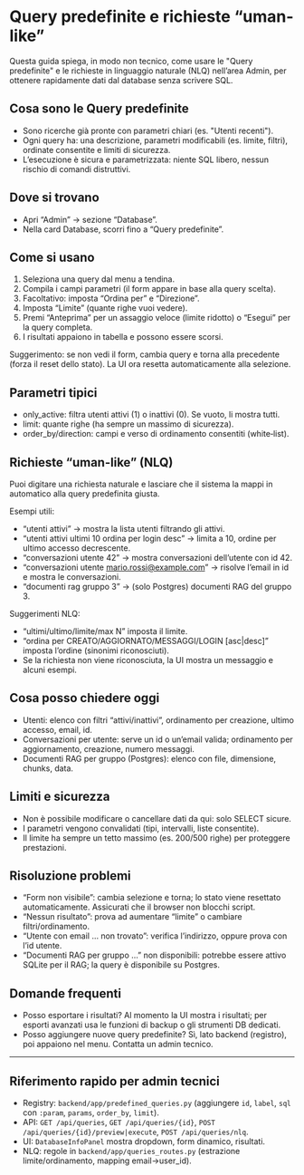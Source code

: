 # Query predefinite e richieste “uman-like”

Questa guida spiega, in modo non tecnico, come usare le "Query predefinite" e le richieste in linguaggio naturale (NLQ) nell’area Admin, per ottenere rapidamente dati dal database senza scrivere SQL.

## Cosa sono le Query predefinite
- Sono ricerche già pronte con parametri chiari (es. "Utenti recenti").
- Ogni query ha: una descrizione, parametri modificabili (es. limite, filtri), ordinate consentite e limiti di sicurezza.
- L’esecuzione è sicura e parametrizzata: niente SQL libero, nessun rischio di comandi distruttivi.

## Dove si trovano
- Apri “Admin” → sezione “Database”.
- Nella card Database, scorri fino a “Query predefinite”.

## Come si usano
1) Seleziona una query dal menu a tendina.
2) Compila i campi parametri (il form appare in base alla query scelta).
3) Facoltativo: imposta “Ordina per” e “Direzione”.
4) Imposta “Limite” (quante righe vuoi vedere).
5) Premi “Anteprima” per un assaggio veloce (limite ridotto) o “Esegui” per la query completa.
6) I risultati appaiono in tabella e possono essere scorsi.

Suggerimento: se non vedi il form, cambia query e torna alla precedente (forza il reset dello stato). La UI ora resetta automaticamente alla selezione.

## Parametri tipici
- only_active: filtra utenti attivi (1) o inattivi (0). Se vuoto, li mostra tutti.
- limit: quante righe (ha sempre un massimo di sicurezza).
- order_by/direction: campi e verso di ordinamento consentiti (white‑list).

## Richieste “uman-like” (NLQ)
Puoi digitare una richiesta naturale e lasciare che il sistema la mappi in automatico alla query predefinita giusta.

Esempi utili:
- “utenti attivi” → mostra la lista utenti filtrando gli attivi.
- “utenti attivi ultimi 10 ordina per login desc” → limita a 10, ordine per ultimo accesso decrescente.
- “conversazioni utente 42” → mostra conversazioni dell’utente con id 42.
- “conversazioni utente mario.rossi@example.com” → risolve l’email in id e mostra le conversazioni.
- “documenti rag gruppo 3” → (solo Postgres) documenti RAG del gruppo 3.

Suggerimenti NLQ:
- “ultimi/ultimo/limite/max N” imposta il limite.
- “ordina per CREATO/AGGIORNATO/MESSAGGI/LOGIN [asc|desc]” imposta l’ordine (sinonimi riconosciuti).
- Se la richiesta non viene riconosciuta, la UI mostra un messaggio e alcuni esempi.

## Cosa posso chiedere oggi
- Utenti: elenco con filtri “attivi/inattivi”, ordinamento per creazione, ultimo accesso, email, id.
- Conversazioni per utente: serve un id o un’email valida; ordinamento per aggiornamento, creazione, numero messaggi.
- Documenti RAG per gruppo (Postgres): elenco con file, dimensione, chunks, data.

## Limiti e sicurezza
- Non è possibile modificare o cancellare dati da qui: solo SELECT sicure.
- I parametri vengono convalidati (tipi, intervalli, liste consentite).
- Il limite ha sempre un tetto massimo (es. 200/500 righe) per proteggere prestazioni.

## Risoluzione problemi
- “Form non visibile”: cambia selezione e torna; lo stato viene resettato automaticamente. Assicurati che il browser non blocchi script.
- “Nessun risultato”: prova ad aumentare “limite” o cambiare filtri/ordinamento.
- “Utente con email … non trovato”: verifica l’indirizzo, oppure prova con l’id utente.
- “Documenti RAG per gruppo …” non disponibili: potrebbe essere attivo SQLite per il RAG; la query è disponibile su Postgres.

## Domande frequenti
- Posso esportare i risultati? Al momento la UI mostra i risultati; per esporti avanzati usa le funzioni di backup o gli strumenti DB dedicati.
- Posso aggiungere nuove query predefinite? Sì, lato backend (registro), poi appaiono nel menu. Contatta un admin tecnico.

---

## Riferimento rapido per admin tecnici
- Registry: `backend/app/predefined_queries.py` (aggiungere `id`, `label`, `sql` con `:param`, `params`, `order_by`, `limit`).
- API: `GET /api/queries`, `GET /api/queries/{id}`, `POST /api/queries/{id}/preview|execute`, `POST /api/queries/nlq`.
- UI: `DatabaseInfoPanel` mostra dropdown, form dinamico, risultati.
- NLQ: regole in `backend/app/queries_routes.py` (estrazione limite/ordinamento, mapping email→user_id).

